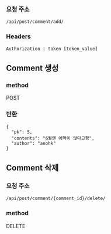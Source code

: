### 요청 주소
```
/api/post/comment/add/
```
### Headers
```
Authorization : token [token_value]
```
## Comment 생성

### method
POST

### 반환

```
{
  "pk": 5,
  "contents": "6월엔 예약이 많다고함",
  "author": "anohk"
}
```

## Comment 삭제
### 요청 주소
`/api/post/comment/{comment_id}/delete/`


### method
DELETE